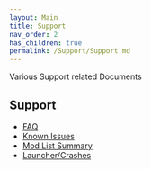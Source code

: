```yaml
---
layout: Main
title: Support
nav_order: 2
has_children: true
permalink: /Support/Support.md
---
```


Various Support related Documents

## Support
* [FAQ](Support/FAQ.md)
* [Known Issues](Support/KnownIssues.md)
* [Mod List Summary](Support/TheMods.md)
* [Launcher/Crashes](Support/CrashHelpmd)
